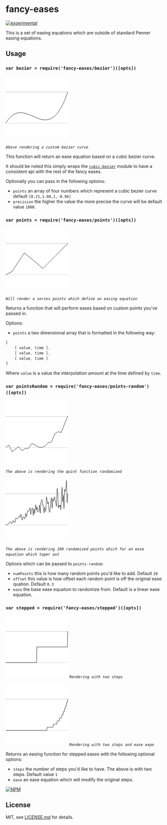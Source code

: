 # fancy-eases

[![experimental](http://badges.github.io/stability-badges/dist/experimental.svg)](http://github.com/badges/stability-badges)

This is a set of easing equations which are outside of standard Penner easing equations.

## Usage

### `var bezier = require('fancy-eases/bezier')([opts])`

![bezier](./images/bezier.png)

*`Above rendering a custom bezier curve`*

This function will return an ease equation based on a cubic bezier curve.

It should be noted this simply wraps the [`cubic-bezier`](http://www.npmjs.com/cubic-bezier) module to have a consistent api with the rest of the fancy eases.

Optionally you can pass in the following options:
- `points` an array of four numbers which represent a cubic bezier curve default `[0.21,1.08,1,-0.96]`
- `precision` the higher the value the more precise the curve will be default value `1000`.


### `var points = require('fancy-eases/points')([opts])`

![points](./images/points.png)

*`Will render a series points which define an easing equation`*

Returns a function that will perform eases based on custom points you've passed in.

Options:
- `points` a two dimensional array that is formatted in the following way:
```javascript
[
    [ value, time ],
    [ value, time ],
    [ value, time ]
]
```
Where `value` is a value the interpolation amount at the time defined by `time`.



### `var pointsRandom = require('fancy-eases/points-random')([opts])`

![random quint](./images/randomQuint.png)

*`The above is rendering the quint function randomized`*

![random quint](./images/randomTaperOut.png)

*`The above is rendering 100 randomized points which for an ease equation which taper out`*

Options which can be passed to `points-random`:
- `numPoints` this is how many random points you'd like to add. Default `20`
- `offset` this value is how offset each random point is off the original ease quation. Default `0.3`
- `ease` the base ease equation to randomize from. Default is a linear ease equation.



### `var stepped = require('fancy-eases/stepped')([opts])`

![stepped](./images/stepped.png)
*`Rendering with two steps`*

![stepped expo](./images/steppedExpo.png)
*`Rendering with two steps and ease expo`*

Returns an easing function for stepped eases with the following optional options:
- `steps` the number of steps you'd like to have. The above is with two steps. Default value `1`
- `ease` an ease equation which will modify the original steps.

[![NPM](https://nodei.co/npm/fancy-eases.png)](https://www.npmjs.com/package/fancy-eases)

## License

MIT, see [LICENSE.md](http://github.com/Jam3/fancy-eases/blob/master/LICENSE.md) for details.
